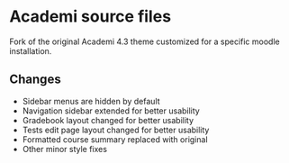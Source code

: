 # Academi source files

Fork of the original Academi 4.3 theme customized for a specific moodle installation.

## Changes
* Sidebar menus are hidden by default
* Navigation sidebar extended for better usability
* Gradebook layout changed for better usability
* Tests edit page layout changed for better usability
* Formatted course summary replaced with original
* Other minor style fixes
